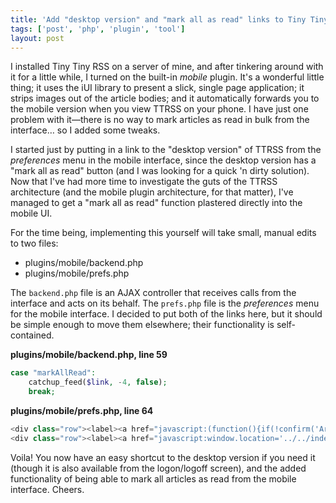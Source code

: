```yaml
---
title: 'Add "desktop version" and "mark all as read" links to Tiny Tiny RSS mobile plugin'
tags: ['post', 'php', 'plugin', 'tool']
layout: post
---
```


I installed Tiny Tiny RSS on a server of mine, and after tinkering
around with it for a little while, I turned on the built-in *mobile*
plugin. It's a wonderful little thing; it uses the iUI library to
present a slick, single page application; it strips images out of the
article bodies; and it automatically forwards you to the mobile version
when you view TTRSS on your phone. I have just one problem with it—there
is no way to mark articles as read in bulk from the interface… so I
added some tweaks.<!--more-->

I started just by putting in a link to the "desktop version" of TTRSS
from the *preferences* menu in the mobile interface, since the desktop
version has a "mark all as read" button (and I was looking for a quick
'n dirty solution). Now that I've had more time to investigate the guts
of the TTRSS architecture (and the mobile plugin architecture, for that
matter), I've managed to get a "mark all as read" function plastered
directly into the mobile UI.

For the time being, implementing this yourself will take small, manual
edits to two files:

- plugins/mobile/backend.php
- plugins/mobile/prefs.php

The `backend.php` file is an AJAX controller that receives calls from
the interface and acts on its behalf. The `prefs.php` file is the
*preferences* menu for the mobile interface. I decided to put both of
the links here, but it should be simple enough to move them elsewhere;
their functionality is self-contained.

**plugins/mobile/backend.php, line 59**

```php
case "markAllRead":
	catchup_feed($link, -4, false);
	break;
```

**plugins/mobile/prefs.php, line 64**

```php
<div class="row"><label><a href="javascript:(function(){if(!confirm('Are you sure?'))return;new Ajax.Request('backend.php',{parameters:'op=markAllRead',onComplete:function(){alert('Done');}});}())">Mark All as Read</a></label></div>
<div class="row"><label><a href="javascript:window.location='../../index.php?mobile=false';">Full Version</a></label></div>
```

Voila! You now have an easy shortcut to the desktop version if you need
it (though it is also available from the logon/logoff screen), and the
added functionality of being able to mark all articles as read from the
mobile interface. Cheers.
